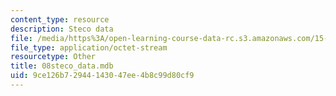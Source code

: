 ```yaml
---
content_type: resource
description: Steco data
file: /media/https%3A/open-learning-course-data-rc.s3.amazonaws.com/15-057-systems-optimization-spring-2003/9ce126b72944143047ee4b8c99d80cf9_08steco_data.mdb
file_type: application/octet-stream
resourcetype: Other
title: 08steco_data.mdb
uid: 9ce126b7-2944-1430-47ee-4b8c99d80cf9
---
```

